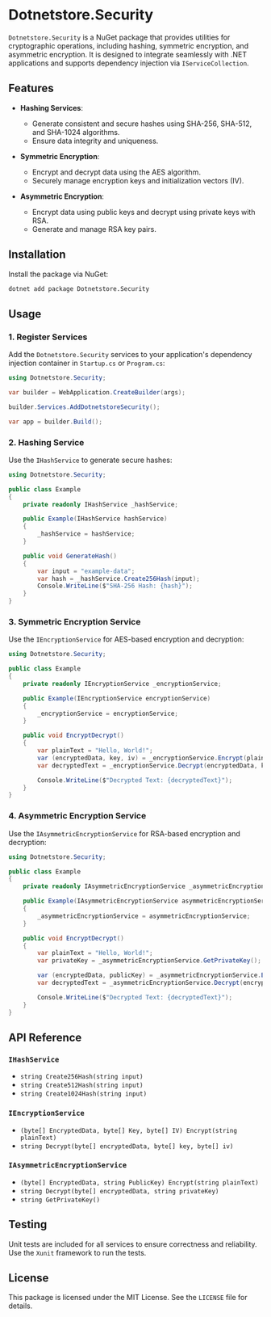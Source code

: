 # Dotnetstore.Security

`Dotnetstore.Security` is a NuGet package that provides utilities for cryptographic operations, including hashing, symmetric encryption, and asymmetric encryption. It is designed to integrate seamlessly with .NET applications and supports dependency injection via `IServiceCollection`.

## Features

- **Hashing Services**:
    - Generate consistent and secure hashes using SHA-256, SHA-512, and SHA-1024 algorithms.
    - Ensure data integrity and uniqueness.

- **Symmetric Encryption**:
    - Encrypt and decrypt data using the AES algorithm.
    - Securely manage encryption keys and initialization vectors (IV).

- **Asymmetric Encryption**:
    - Encrypt data using public keys and decrypt using private keys with RSA.
    - Generate and manage RSA key pairs.

## Installation

Install the package via NuGet:

```bash
dotnet add package Dotnetstore.Security
```

## Usage

### 1. Register Services

Add the `Dotnetstore.Security` services to your application's dependency injection container in `Startup.cs` or `Program.cs`:

```csharp
using Dotnetstore.Security;

var builder = WebApplication.CreateBuilder(args);

builder.Services.AddDotnetstoreSecurity();

var app = builder.Build();
```

### 2. Hashing Service

Use the `IHashService` to generate secure hashes:

```csharp
using Dotnetstore.Security;

public class Example
{
    private readonly IHashService _hashService;

    public Example(IHashService hashService)
    {
        _hashService = hashService;
    }

    public void GenerateHash()
    {
        var input = "example-data";
        var hash = _hashService.Create256Hash(input);
        Console.WriteLine($"SHA-256 Hash: {hash}");
    }
}
```

### 3. Symmetric Encryption Service

Use the `IEncryptionService` for AES-based encryption and decryption:

```csharp
using Dotnetstore.Security;

public class Example
{
    private readonly IEncryptionService _encryptionService;

    public Example(IEncryptionService encryptionService)
    {
        _encryptionService = encryptionService;
    }

    public void EncryptDecrypt()
    {
        var plainText = "Hello, World!";
        var (encryptedData, key, iv) = _encryptionService.Encrypt(plainText);
        var decryptedText = _encryptionService.Decrypt(encryptedData, key, iv);

        Console.WriteLine($"Decrypted Text: {decryptedText}");
    }
}
```

### 4. Asymmetric Encryption Service

Use the `IAsymmetricEncryptionService` for RSA-based encryption and decryption:

```csharp
using Dotnetstore.Security;

public class Example
{
    private readonly IAsymmetricEncryptionService _asymmetricEncryptionService;

    public Example(IAsymmetricEncryptionService asymmetricEncryptionService)
    {
        _asymmetricEncryptionService = asymmetricEncryptionService;
    }

    public void EncryptDecrypt()
    {
        var plainText = "Hello, World!";
        var privateKey = _asymmetricEncryptionService.GetPrivateKey();

        var (encryptedData, publicKey) = _asymmetricEncryptionService.Encrypt(plainText);
        var decryptedText = _asymmetricEncryptionService.Decrypt(encryptedData, privateKey);

        Console.WriteLine($"Decrypted Text: {decryptedText}");
    }
}
```

## API Reference

### `IHashService`

- `string Create256Hash(string input)`
- `string Create512Hash(string input)`
- `string Create1024Hash(string input)`

### `IEncryptionService`

- `(byte[] EncryptedData, byte[] Key, byte[] IV) Encrypt(string plainText)`
- `string Decrypt(byte[] encryptedData, byte[] key, byte[] iv)`

### `IAsymmetricEncryptionService`

- `(byte[] EncryptedData, string PublicKey) Encrypt(string plainText)`
- `string Decrypt(byte[] encryptedData, string privateKey)`
- `string GetPrivateKey()`

## Testing

Unit tests are included for all services to ensure correctness and reliability. Use the `Xunit` framework to run the tests.

## License

This package is licensed under the MIT License. See the `LICENSE` file for details.